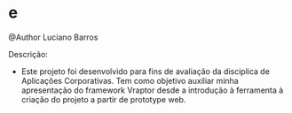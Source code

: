 # e

@Author Luciano Barros

Descrição: 

  - Este projeto foi desenvolvido para fins de avaliação da disciplica de Aplicações Corporativas. Tem como objetivo auxiliar minha apresentação do framework Vraptor desde a introdução à ferramenta à criação do projeto a partir de prototype web.
